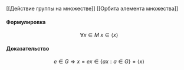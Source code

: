 [[Действие группы на множестве]]
[[Орбита элемента множества]]
#### Формулировка
$$\forall x \in M\ x \in \langle x \rangle$$

#### Доказательство
$$e \in G \Rightarrow x = ex \in \{ax : a \in G\} = \langle x \rangle$$




